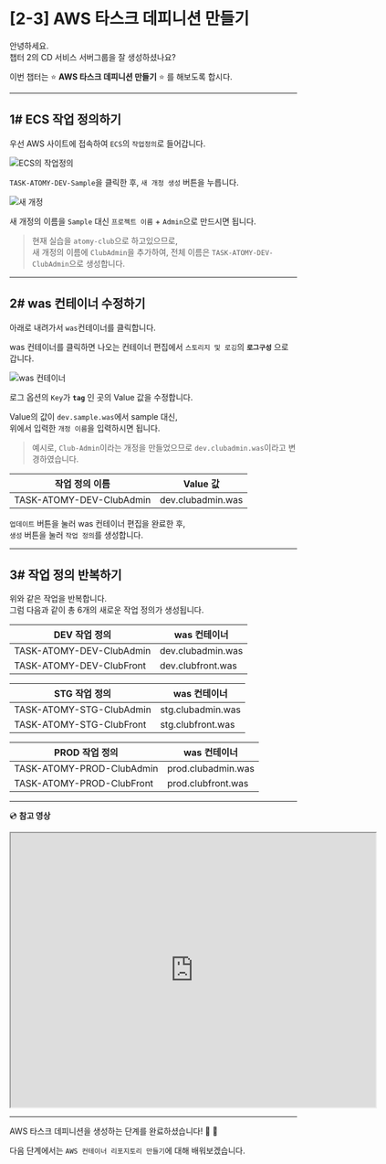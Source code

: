 # [2-3]  AWS 타스크 데피니션 만들기

안녕하세요.       
챕터 2의 CD 서비스 서버그룹을 잘 생성하셨나요?

이번 챕터는 :star: **AWS 타스크 데피니션 만들기** :star: 를 해보도록 합시다.

---

## 1# ECS 작업 정의하기

우선 AWS 사이트에 접속하여 `ECS`의 `작업정의`로 들어갑니다.

![ECS의 작업정의](https://user-images.githubusercontent.com/54167990/65402450-5c880200-de09-11e9-9899-f47b044b5052.png)

`TASK-ATOMY-DEV-Sample`을 클릭한 후, `새 개정 생성` 버튼을 누릅니다.

![새 개정](https://user-images.githubusercontent.com/54167990/65402542-05366180-de0a-11e9-80d1-20f509766467.PNG)

새 개정의 이름을 `Sample` 대신 `프로젝트 이름` + `Admin`으로 만드시면 됩니다.      

> 현재 실습을 `atomy-club`으로 하고있으므로,  
> 새 개정의 이름에 `ClubAdmin`을 추가하여, 전체 이름은 `TASK-ATOMY-DEV-ClubAdmin`으로 생성합니다.

---

## 2# was 컨테이너 수정하기

아래로 내려가서 `was`컨테이너를 클릭합니다.

was 컨테이너를 클릭하면 나오는 컨테이너 편집에서 `스토리지 및 로깅`의 **`로그구성`** 으로 갑니다. 

![was 컨테이너](https://user-images.githubusercontent.com/54167990/65403042-2187cd80-de0d-11e9-8b34-5e3552cb44b6.PNG)

로그 옵션의 `Key`가 **`tag`** 인 곳의 Value 값을 수정합니다.     

Value의 값이 `dev.sample.was`에서 sample 대신,       
위에서 입력한 `개정 이름`을 입력하시면 됩니다.


> 예시로, `Club-Admin`이라는 개정을 만들었으므로 `dev.clubadmin.was`이라고 변경하였습니다.

작업 정의 이름 | Value 값    
----| ---- 
TASK-ATOMY-DEV-ClubAdmin | dev.clubadmin.was

`업데이트` 버튼을 눌러 was 컨테이너 편집을 완료한 후,      
`생성` 버튼을 눌러 `작업 정의`를 생성합니다.

---

## 3# 작업 정의 반복하기

위와 같은 작업을 반복합니다.   
그럼 다음과 같이 총 6개의 새로운 작업 정의가 생성됩니다.


DEV 작업 정의 | was 컨테이너   
----| ---- 
TASK-ATOMY-DEV-ClubAdmin | dev.clubadmin.was
TASK-ATOMY-DEV-ClubFront | dev.clubfront.was

STG 작업 정의 | was 컨테이너   
----| ---- 
TASK-ATOMY-STG-ClubAdmin | stg.clubadmin.was
TASK-ATOMY-STG-ClubFront | stg.clubfront.was

PROD 작업 정의 | was 컨테이너   
----| ---- 
TASK-ATOMY-PROD-ClubAdmin | prod.clubadmin.was
TASK-ATOMY-PROD-ClubFront | prod.clubfront.was

---

:cd: **참고 영상** 

<iframe src="https://drive.google.com/file/d/1FytF1UmBwXh2bYc7U0cjJnv_2Kh9Xis0/preview" width="640" height="480"></iframe>

---

AWS 타스크 데피니션을 생성하는 단계를 완료하셨습니다! :clap: :clap:

다음 단계에서는 `AWS 컨테이너 리포지토리 만들기`에 대해 배워보겠습니다.
